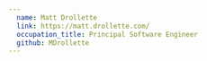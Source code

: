 ```yaml
---
  name: Matt Drollette
  link: https://matt.drollette.com/
  occupation_title: Principal Software Engineer
  github: MDrollette
---
```

